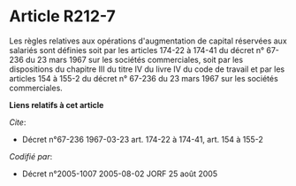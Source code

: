 # Article R212-7

Les règles relatives aux opérations d'augmentation de capital réservées aux salariés sont définies soit par les articles
174-22 à 174-41 du décret n° 67-236 du 23 mars 1967 sur les sociétés commerciales, soit par les dispositions du chapitre III
du titre IV du livre IV du code de travail et par les articles 154 à 155-2 du décret n° 67-236 du 23 mars 1967 sur les
sociétés commerciales.

**Liens relatifs à cet article**

_Cite_:

  - Décret n°67-236 1967-03-23 art. 174-22 à 174-41, art. 154 à 155-2

_Codifié par_:

  - Décret n°2005-1007 2005-08-02 JORF 25 août 2005
